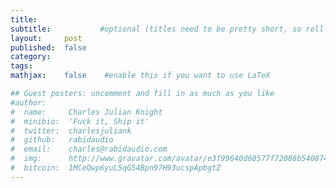 ```yaml
---
title:   
subtitle:           #optional (titles need to be pretty short, so roll over stuff here)   
layout:     post
published:  false
category:
tags:
mathjax:    false    #enable this if you want to use LaTeX

## Guest posters: uncomment and fill in as much as you like
#author:
#  name:     Charles Julian Knight
#  minibio:  'Fuck it, Ship it'
#  twitter:  charlesjuliank
#  github:   rabidaudio
#  email:    charles@rabidaudio.com
#  img:      http://www.gravatar.com/avatar/e3f99640d60577f72086b54087423593.png?s=200
#  bitcoin:  1MCeQwp6yuL5qG54Bpn97H93ucspApbgtZ
---
```


